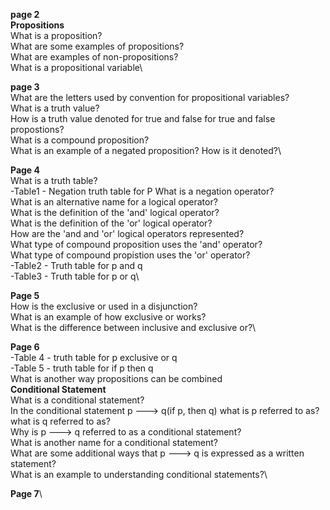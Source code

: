 __page 2__\
__Propositions__\
What is a proposition?\
What are some examples of propositions?\
What are examples of non-propositions?\
What is a propositional variable\

__page 3__\
What are the letters used by convention for propositional variables?\
What is a truth value?\
How is a truth value denoted for true and false for true and false propostions?\
What is a compound proposition?\
What is an example of a negated proposition? How is it denoted?\

__Page 4__\
What is a truth table?\
    -Table1 - Negation truth table for P
What is a negation operator?\
What is an alternative name for a logical operator?\
What is the definition of the 'and' logical operator?\
What is the definition of the 'or' logical operator?\
How are the 'and and 'or' logical operators represented?\
What type of compound proposition uses the 'and' operator?\
What type of compound propistion uses the 'or' operator?\
    -Table2 - Truth table for p and q\
    -Table3 - Truth table for p or q\

__Page 5__\
How is the exclusive or used in a disjunction?\
What is an example of how exclusive or works?\
What is the difference between inclusive and exclusive or?\

__Page 6__\
    -Table 4 - truth table for p exclusive or q\
    -Table 5 - truth table for if p then q\
What is another way propositions can be combined\
__Conditional Statement__\
What is a conditional statement?\
In the conditional statement p ---> q(if p, then q) what is p referred to as? what is q referred to as?\
Why is p ---> q referred to as a conditional statement?\
What is another name for a conditional statement?\
What are some additional ways that p ---> q is expressed as a written statement?\
What is an example to understanding conditional statements?\

__Page 7__\